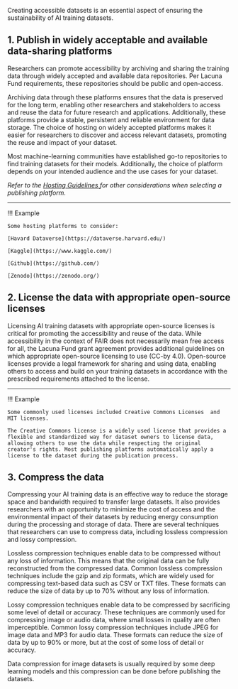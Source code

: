 Creating accessible datasets is an essential aspect of ensuring the sustainability of AI training datasets. 

## 1. Publish in widely acceptable and available data-sharing platforms 
Researchers can promote accessibility by archiving and sharing the training data through widely accepted and available data repositories. Per Lacuna Fund requirements, these repositories should be public and open-access. 

Archiving data through these platforms ensures that the data is preserved for the long term, enabling other researchers and stakeholders to access and reuse the data for future research and applications. Additionally, these platforms provide a stable, persistent and reliable environment for data storage. The choice of hosting on widely accepted platforms makes it easier for researchers to discover and access relevant datasets, promoting the reuse and impact of your dataset.

Most machine-learning communities have established go-to repositories to find training datasets for their models. Additionally, the choice of platform depends on your intended audience and the use cases for your dataset.

_Refer to the [Hosting Guidelines ](https://docs.google.com/document/d/13-T_x3Eka0207QKRAGyAVuO20RQw_csd/edit)for other considerations when selecting a publishing platform._


    


---

!!! Example

    Some hosting platforms to consider: 

    [Havard Dataverse](https://dataverse.harvard.edu/)

    [Kaggle](https://www.kaggle.com/) 

    [Github](https://github.com/) 

    [Zenodo](https://zenodo.org/) 





## 2. License the data with appropriate open-source licenses 
Licensing AI training datasets with appropriate open-source licenses is critical for promoting the accessibility and reuse of the data. While accessibility in the context of FAIR does not necessarily mean free access for all, the Lacuna Fund grant agreement provides additional guidelines on which appropriate open-source licensing to use (CC-by 4.0). Open-source licenses provide a legal framework for sharing and using data, enabling others to access and build on your training datasets in accordance with the prescribed requirements attached to the license.  




---

!!! Example

    Some commonly used licenses included Creative Commons Licenses  and MIT licenses.

    The Creative Commons license is a widely used license that provides a flexible and standardized way for dataset owners to license data, allowing others to use the data while respecting the original creator's rights. Most publishing platforms automatically apply a license to the dataset during the publication process.





## 3. Compress the data 
Compressing your AI training data is an effective way to reduce the storage space and bandwidth required to transfer large datasets. It also provides researchers with an opportunity to minimize the cost of access and the environmental impact of their datasets by reducing energy consumption during the processing and storage of data. There are several techniques that researchers can use to compress data, including lossless compression and lossy compression.

Lossless compression techniques enable data to be compressed without any loss of information. This means that the original data can be fully reconstructed from the compressed data. Common lossless compression techniques include the gzip and zip formats, which are widely used for compressing text-based data such as CSV or TXT files. These formats can reduce the size of data by up to 70% without any loss of information.

Lossy compression techniques enable data to be compressed by sacrificing some level of detail or accuracy. These techniques are commonly used for compressing image or audio data, where small losses in quality are often imperceptible. Common lossy compression techniques include JPEG for image data and MP3 for audio data. These formats can reduce the size of data by up to 90% or more, but at the cost of some loss of detail or accuracy.

Data compression for  image datasets is usually required by some deep learning models and this compression can be done before publishing the datasets. 


